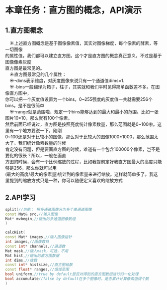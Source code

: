 # **本章任务：直方图的概念，API演示**  
## **1.直方图概念**  
&emsp;&#9728;上述直方图概念是基于图像像素值，其实对图像梯度，每个像素的酵素，等一切图像  
的属性值，我们都可以建立直方图。这个才是直方图的概念真正意义，不过是基于图像像素灰度  
直方图是最常见的。  
&emsp;&#9728;直方图最常见的几个属性：  
&emsp;&#9728;-dims表示维度，对灰度图像来说只有一个通道值dims=1.    
&emsp;&#9728;-bins一般翻译为箱子，柱子，其实就和我们平时见得简单函数差不多。在图像直方图中，  
你可以把一个灰度值设置为一个bins，0~255强度的灰度值一共就需要256个bins，是不是很简单  
&emsp;&#9728;-range就是范围啦，规定一个bins能够达到的最大和最小的范围。比如一张图片10*10，那么就有100个像素。    
然后前面已经说过，直方图是按照亮度统计像素数量，那么范围就是0~100啦。这里有一个地方要说一下，刚刚  
0~100还是对于比较小的图像，那么对于比较大的图像1000*1000，那么范围太大了。我们统计像素数量的时候  
肯定没有问题，但是要画直方图的时候，难道有一个包含100000个像素，岂不是要化的很长？所以，一般在画直  
方图的时候，会有一个比例缩放的过程，比如我提前定好我直方图最大的高度只能够是256，那么你就可以用  
(最大的高度/最大的像素量)统计到的像素量来进行缩放。这样就简单多了。我这里提到的缩放方式只是一种，你可以随便定义喜欢的缩放方式  
## **2.API学习**  
```c++
split(//功能： 把多通道图像分为多个单通道图像
const Mat& src,//输入图像
Mat* mvbegin,//输出的多通道图像数组
)

calcHist(
const Mat* images,//输入图像指针
int images,//图像数目
const int* channels,//通道数
Mat mask,//输入mask，可选，不用
Mat hist,//输出的直方图数据
int dims,//维数
const int* histsize,//直方图级数
const float* ranges,//值域范围
bool uniform,//true by default是否对得到的直方图数组进行归一化处理
bool accumulate//false by default在多个图像时，是否累计计算像素值得个数
)
```
